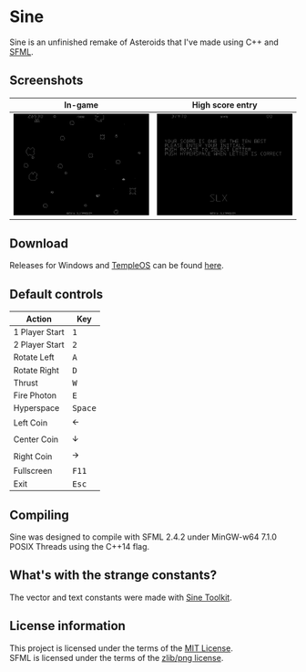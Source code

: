 # Sine

Sine is an unfinished remake of Asteroids that I've made using C++ and [SFML](https://github.com/SFML/SFML).

## Screenshots

| In-game                                                | High score entry                                                                                |
|--------------------------------------------------------|-------------------------------------------------------------------------------------------------|
| ![Firing at some asteroids in Sine](Media/In-game.png) | ![Entering initials on the high score screen after beating a score](Media/High-score-entry.png) |

## Download

Releases for Windows and [TempleOS](https://github.com/slx7R4GDZM/Sine/tree/HolyC) can be found [here](https://github.com/slx7R4GDZM/Sine/releases).

## Default controls

| Action         | Key              |
|----------------|------------------|
| 1 Player Start | <kbd>1</kbd>     |
| 2 Player Start | <kbd>2</kbd>     |
| Rotate Left    | <kbd>A</kbd>     |
| Rotate Right   | <kbd>D</kbd>     |
| Thrust         | <kbd>W</kbd>     |
| Fire Photon    | <kbd>E</kbd>     |
| Hyperspace     | <kbd>Space</kbd> |
| Left Coin      | <kbd>🡨</kbd>     |
| Center Coin    | <kbd>🡫</kbd>     |
| Right Coin     | <kbd>🡪</kbd>     |
| Fullscreen     | <kbd>F11</kbd>   |
| Exit           | <kbd>Esc</kbd>   |

## Compiling

Sine was designed to compile with SFML 2.4.2 under MinGW-w64 7.1.0 POSIX Threads using the C++14 flag.

## What's with the strange constants?

The vector and text constants were made with [Sine Toolkit](https://github.com/slx7R4GDZM/Sine-Toolkit).

## License information

This project is licensed under the terms of the [MIT License](License.txt).\
SFML is licensed under the terms of the [zlib/png license](https://www.sfml-dev.org/license.php).
